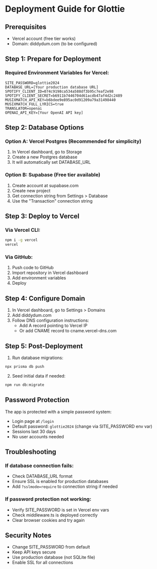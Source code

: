 # Deployment Guide for Glottie

## Prerequisites
- Vercel account (free tier works)
- Domain: diddydum.com (to be configured)

## Step 1: Prepare for Deployment

### Required Environment Variables for Vercel:
```
SITE_PASSWORD=glottie2024
DATABASE_URL=[Your production database URL]
SPOTIFY_CLIENT_ID=074c9198ca534a588df3b95c7eaf2e98
SPOTIFY_CLIENT_SECRET=b6911b7446704d61acdb47af4d2c2489
MUSIXMATCH_API_KEY=b6bdee9e895ac0d91209a79a31498440
MUSIXMATCH_FULL_LYRICS=true
TRANSLATOR=openai
OPENAI_API_KEY=[Your OpenAI API key]
```

## Step 2: Database Options

### Option A: Vercel Postgres (Recommended for simplicity)
1. In Vercel dashboard, go to Storage
2. Create a new Postgres database
3. It will automatically set DATABASE_URL

### Option B: Supabase (Free tier available)
1. Create account at supabase.com
2. Create new project
3. Get connection string from Settings > Database
4. Use the "Transaction" connection string

## Step 3: Deploy to Vercel

### Via Vercel CLI:
```bash
npm i -g vercel
vercel
```

### Via GitHub:
1. Push code to GitHub
2. Import repository in Vercel dashboard
3. Add environment variables
4. Deploy

## Step 4: Configure Domain

1. In Vercel dashboard, go to Settings > Domains
2. Add diddydum.com
3. Follow DNS configuration instructions:
   - Add A record pointing to Vercel IP
   - Or add CNAME record to cname.vercel-dns.com

## Step 5: Post-Deployment

1. Run database migrations:
```bash
npx prisma db push
```

2. Seed initial data if needed:
```bash
npm run db:migrate
```

## Password Protection

The app is protected with a simple password system:
- Login page at `/login`
- Default password: `glottie2024` (change via SITE_PASSWORD env var)
- Sessions last 30 days
- No user accounts needed

## Troubleshooting

### If database connection fails:
- Check DATABASE_URL format
- Ensure SSL is enabled for production databases
- Add `?sslmode=require` to connection string if needed

### If password protection not working:
- Verify SITE_PASSWORD is set in Vercel env vars
- Check middleware.ts is deployed correctly
- Clear browser cookies and try again

## Security Notes

- Change SITE_PASSWORD from default
- Keep API keys secure
- Use production database (not SQLite file)
- Enable SSL for all connections